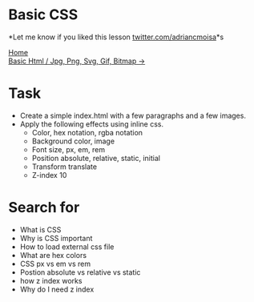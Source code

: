 # Basic CSS
*Let me know if you liked this lesson [twitter.com/adriancmoisa](https://twitter.com/adriancmoisa)*s

[Home](https://github.com/adrian-moisa/visual-school)<br>
[Basic Html / Jpg, Png, Svg, Gif, Bitmap ->](https://github.com/adrian-moisa/visual-school/blob/master/01-basic-html/03-jpg-png-svg-gif-bitmap)

# Task
- Create a simple index.html with a few paragraphs and a few images.
- Apply the following effects using inline css.
    - Color, hex notation, rgba notation
    - Background color, image
    - Font size, px, em, rem
    - Position absolute, relative, static, initial 
    - Transform translate
    - Z-index 10 

# Search for
- What is CSS
- Why is CSS important
- How to load external css file
- What are hex colors
- CSS px vs em vs rem
- Postion absolute vs relative vs static
- how z index works
- Why do I need z index